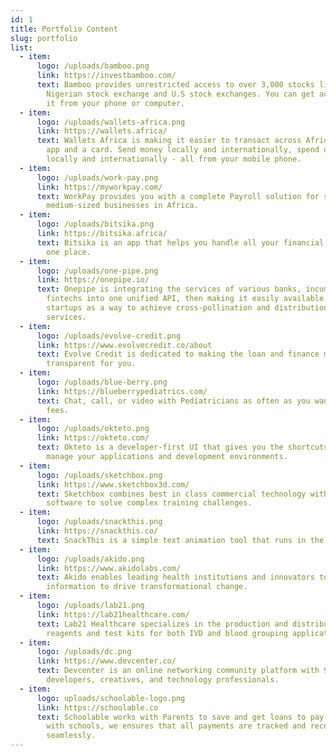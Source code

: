 ```yaml
---
id: 1
title: Portfolio Content
slug: portfolio
list:
  - item:
      logo: /uploads/bamboo.png
      link: https://investbamboo.com/
      text: Bamboo provides unrestricted access to over 3,000 stocks listed on the
        Nigerian stock exchange and U.S stock exchanges. You can get access to
        it from your phone or computer.
  - item:
      logo: /uploads/wallets-africa.png
      link: https://wallets.africa/
      text: Wallets Africa is making it easier to transact across Africa with just an
        app and a card. Send money locally and internationally, spend online
        locally and internationally - all from your mobile phone.
  - item:
      logo: /uploads/work-pay.png
      link: https://myworkpay.com/
      text: WorkPay provides you with a complete Payroll solution for small and
        medium-sized businesses in Africa.
  - item:
      logo: /uploads/bitsika.png
      link: https://bitsika.africa/
      text: Bitsika is an app that helps you handle all your financial transactions in
        one place.
  - item:
      logo: /uploads/one-pipe.png
      link: https://onepipe.io/
      text: Onepipe is integrating the services of various banks, incumbents, and
        fintechs into one unified API, then making it easily available to
        startups as a way to achieve cross-pollination and distribution of
        services.
  - item:
      logo: /uploads/evolve-credit.png
      link: https://www.evolvecredit.co/about
      text: Evolve Credit is dedicated to making the loan and finance marketplace more
        transparent for you.
  - item:
      logo: /uploads/blue-berry.png
      link: https://blueberrypediatrics.com/
      text: Chat, call, or video with Pediatricians as often as you want with $0 visit
        fees.
  - item:
      logo: /uploads/okteto.png
      link: https://okteto.com/
      text: Okteto is a developer-first UI that gives you the shortcuts to easily
        manage your applications and development environments.
  - item:
      logo: /uploads/sketchbox.png
      link: https://www.sketchbox3d.com/
      text: Sketchbox combines best in class commercial technology with cutting-edge
        software to solve complex training challenges.
  - item:
      logo: /uploads/snackthis.png
      link: https://snackthis.co/
      text: SnackThis is a simple text animation tool that runs in the browser.
  - item:
      logo: /uploads/akido.png
      link: https://www.akidolabs.com/
      text: Akido enables leading health institutions and innovators to use
        information to drive transformational change.
  - item:
      logo: /uploads/lab21.png
      link: https://lab21healthcare.com/
      text: Lab21 Healthcare specializes in the production and distribution of
        reagents and test kits for both IVD and blood grouping applications.
  - item:
      logo: /uploads/dc.png
      link: https://www.devcenter.co/
      text: Devcenter is an online networking community platform with 9k+ software
        developers, creatives, and technology professionals.
  - item:
      logo: uploads/schoolable-logo.png
      link: https://schoolable.co
      text: Schoolable works with Parents to save and get loans to pay tuition while
        with schools, we ensures that all payments are tracked and reconciled
        seamlessly.
---
```


